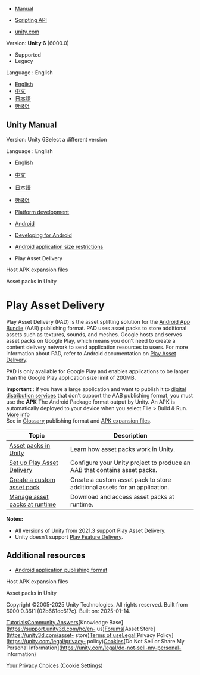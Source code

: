[](https://docs.unity3d.com)

  * [Manual](../Manual/index.html)
  * [Scripting API](../ScriptReference/index.html)

  * [unity.com](https://unity.com/)

Version: **Unity 6** (6000.0)

  * Supported
  * Legacy

Language : English

  * [English](/Manual/play-asset-delivery.html)
  * [中文](/cn/current/Manual/play-asset-delivery.html)
  * [日本語](/ja/current/Manual/play-asset-delivery.html)
  * [한국어](/kr/current/Manual/play-asset-delivery.html)

[](https://docs.unity3d.com)

## Unity Manual

Version: Unity 6Select a different version

Language : English

  * [English](/Manual/play-asset-delivery.html)
  * [中文](/cn/current/Manual/play-asset-delivery.html)
  * [日本語](/ja/current/Manual/play-asset-delivery.html)
  * [한국어](/kr/current/Manual/play-asset-delivery.html)

  * [Platform development ](PlatformSpecific.html)
  * [Android](android.html)
  * [Developing for Android](android-developing.html)
  * [Android application size restrictions](android-application-size-restrictions.html)
  * Play Asset Delivery

[](android-apk-expansion-files-host.html)

Host APK expansion files

[](android-asset-packs-in-unity.html)

Asset packs in Unity

# Play Asset Delivery

Play Asset Delivery (PAD) is the asset splitting solution for the [Android App
Bundle](https://developer.android.com/guide/app-bundle) (AAB) publishing
format. PAD uses asset packs to store additional assets such as textures,
sounds, and meshes. Google hosts and serves asset packs on Google Play, which
means you don’t need to create a content delivery network to send application
resources to users. For more information about PAD, refer to Android
documentation on [Play Asset
Delivery](https://developer.android.com/guide/playcore/asset-delivery).

PAD is only available for Google Play and enables applications to be larger
than the Google Play application size limit of 200MB.

**Important** : If you have a large application and want to publish it to
[digital distribution services](android-distribution.html) that don’t support
the AAB publishing format, you must use the **APK** The Android Package format
output by Unity. An APK is automatically deployed to your device when you
select File > Build & Run. [More info](android-BuildProcess.html)  
See in [Glossary](Glossary.html#APK) publishing format and [APK expansion
files](android-OBBsupport.html).

**Topic** | **Description**  
---|---  
[Asset packs in Unity](android-asset-packs-in-unity.html) | Learn how asset packs work in Unity.  
[Set up Play Asset Delivery](android-asset-packs-set-up.html) | Configure your Unity project to produce an AAB that contains asset packs.  
[Create a custom asset pack](android-asset-packs-create-custom.html) | Create a custom asset pack to store additional assets for an application.  
[Manage asset packs at runtime](android-asset-packs-manage.html) | Download and access asset packs at runtime.  
  
**Notes:**

  * All versions of Unity from 2021.3 support Play Asset Delivery.
  * Unity doesn’t support [Play Feature Delivery](https://developer.android.com/guide/playcore/feature-delivery).

## Additional resources

  * [Android application publishing format](android-BuildProcess.html#publishing-format)

[](android-apk-expansion-files-host.html)

Host APK expansion files

[](android-asset-packs-in-unity.html)

Asset packs in Unity

Copyright ©2005-2025 Unity Technologies. All rights reserved. Built from
6000.0.36f1 (02b661dc617c). Built on: 2025-01-14.

[Tutorials](https://learn.unity.com/)[Community
Answers](https://answers.unity3d.com)[Knowledge
Base](https://support.unity3d.com/hc/en-
us)[Forums](https://forum.unity3d.com)[Asset Store](https://unity3d.com/asset-
store)[Terms of
use](https://docs.unity3d.com/Manual/TermsOfUse.html)[Legal](https://unity.com/legal)[Privacy
Policy](https://unity.com/legal/privacy-
policy)[Cookies](https://unity.com/legal/cookie-policy)[Do Not Sell or Share
My Personal Information](https://unity.com/legal/do-not-sell-my-personal-
information)

[Your Privacy Choices (Cookie Settings)](javascript:void\(0\);)

